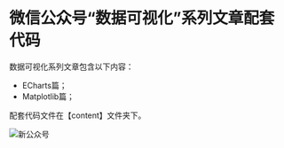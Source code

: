 # 微信公众号“数据可视化”系列文章配套代码

数据可视化系列文章包含以下内容：
- ECharts篇；
- Matplotlib篇；

配套代码文件在【content】文件夹下。

![新公众号](https://user-images.githubusercontent.com/112926767/196698257-4f0446b7-6d7e-4d71-bda6-989b5a4f6605.jpg)
